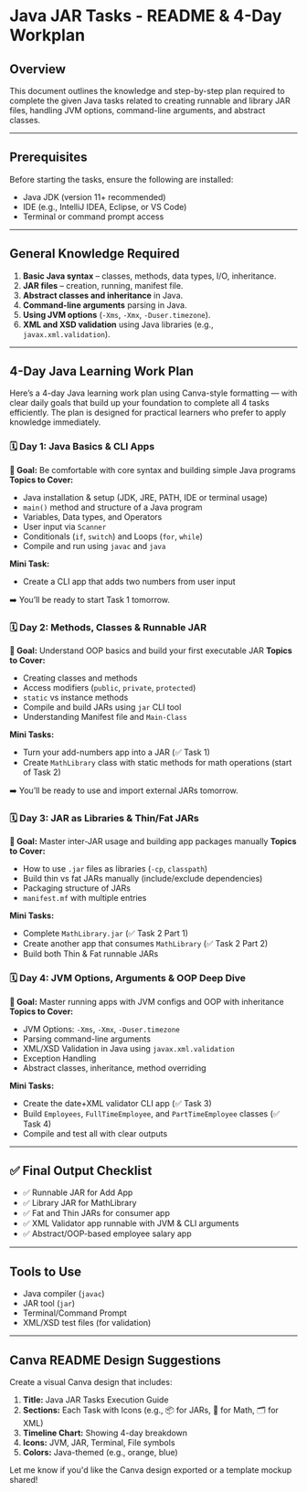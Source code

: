 # Java JAR Tasks - README & 4-Day Workplan

## Overview

This document outlines the knowledge and step-by-step plan required to complete the given Java tasks related to creating runnable and library JAR files, handling JVM options, command-line arguments, and abstract classes.

---

## Prerequisites

Before starting the tasks, ensure the following are installed:

* Java JDK (version 11+ recommended)
* IDE (e.g., IntelliJ IDEA, Eclipse, or VS Code)
* Terminal or command prompt access

---

## General Knowledge Required

1. **Basic Java syntax** – classes, methods, data types, I/O, inheritance.
2. **JAR files** – creation, running, manifest file.
3. **Abstract classes and inheritance** in Java.
4. **Command-line arguments** parsing in Java.
5. **Using JVM options** (`-Xms`, `-Xmx`, `-Duser.timezone`).
6. **XML and XSD validation** using Java libraries (e.g., `javax.xml.validation`).

---

## 4-Day Java Learning Work Plan

Here’s a 4-day Java learning work plan using Canva-style formatting — with clear daily goals that build up your foundation to complete all 4 tasks efficiently. The plan is designed for practical learners who prefer to apply knowledge immediately.

### 🗓️ Day 1: Java Basics & CLI Apps

**🎯 Goal:** Be comfortable with core syntax and building simple Java programs
**Topics to Cover:**

* Java installation & setup (JDK, JRE, PATH, IDE or terminal usage)
* `main()` method and structure of a Java program
* Variables, Data types, and Operators
* User input via `Scanner`
* Conditionals (`if`, `switch`) and Loops (`for`, `while`)
* Compile and run using `javac` and `java`

**Mini Task:**

* Create a CLI app that adds two numbers from user input

➡️ You’ll be ready to start Task 1 tomorrow.

### 🗓️ Day 2: Methods, Classes & Runnable JAR

**🎯 Goal:** Understand OOP basics and build your first executable JAR
**Topics to Cover:**

* Creating classes and methods
* Access modifiers (`public`, `private`, `protected`)
* `static` vs instance methods
* Compile and build JARs using `jar` CLI tool
* Understanding Manifest file and `Main-Class`

**Mini Tasks:**

* Turn your add-numbers app into a JAR (✅ Task 1)
* Create `MathLibrary` class with static methods for math operations (start of Task 2)

➡️ You’ll be ready to use and import external JARs tomorrow.

### 🗓️ Day 3: JAR as Libraries & Thin/Fat JARs

**🎯 Goal:** Master inter-JAR usage and building app packages manually
**Topics to Cover:**

* How to use `.jar` files as libraries (`-cp`, `classpath`)
* Build thin vs fat JARs manually (include/exclude dependencies)
* Packaging structure of JARs
* `manifest.mf` with multiple entries

**Mini Tasks:**

* Complete `MathLibrary.jar` (✅ Task 2 Part 1)
* Create another app that consumes `MathLibrary` (✅ Task 2 Part 2)
* Build both Thin & Fat runnable JARs

### 🗓️ Day 4: JVM Options, Arguments & OOP Deep Dive

**🎯 Goal:** Master running apps with JVM configs and OOP with inheritance
**Topics to Cover:**

* JVM Options: `-Xms`, `-Xmx`, `-Duser.timezone`
* Parsing command-line arguments
* XML/XSD Validation in Java using `javax.xml.validation`
* Exception Handling
* Abstract classes, inheritance, method overriding

**Mini Tasks:**

* Create the date+XML validator CLI app (✅ Task 3)
* Build `Employees`, `FullTimeEmployee`, and `PartTimeEmployee` classes (✅ Task 4)
* Compile and test all with clear outputs

---

## ✅ Final Output Checklist

* ✅ Runnable JAR for Add App
* ✅ Library JAR for MathLibrary
* ✅ Fat and Thin JARs for consumer app
* ✅ XML Validator app runnable with JVM & CLI arguments
* ✅ Abstract/OOP-based employee salary app

---

## Tools to Use

* Java compiler (`javac`)
* JAR tool (`jar`)
* Terminal/Command Prompt
* XML/XSD test files (for validation)

---

## Canva README Design Suggestions

Create a visual Canva design that includes:

1. **Title:** Java JAR Tasks Execution Guide
2. **Sections:** Each Task with Icons (e.g., 📦 for JARs, 🧮 for Math, 🗂 for XML)
3. **Timeline Chart:** Showing 4-day breakdown
4. **Icons:** JVM, JAR, Terminal, File symbols
5. **Colors:** Java-themed (e.g., orange, blue)

Let me know if you'd like the Canva design exported or a template mockup shared!
